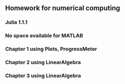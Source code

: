 ## Homework for numerical computing

### Julia 1.1.1
### No space available for MATLAB
### Chapter 1 using Plots, ProgressMeter
### Chapter 2 using LinearAlgebra
### Chapter 3 using LinearAlgebra
